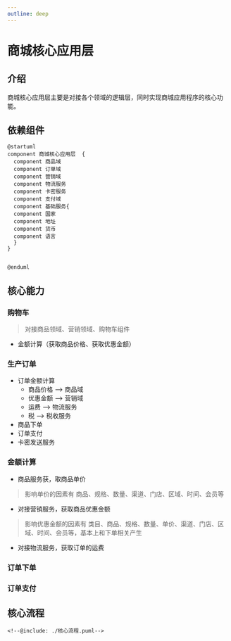 ```yaml
---
outline: deep
---
```

# 商城核心应用层

## 介绍
商城核心应用层主要是对接各个领域的逻辑层，同时实现商城应用程序的核心功能。

## 依赖组件

```plantuml
@startuml
component 商城核心应用层  {
  component 商品域
  component 订单域
  component 营销域
  component 物流服务
  component 卡密服务
  component 支付域
  component 基础服务{
  component 国家
  component 地址
  component 货币
  component 语言
  }
}


@enduml
```

## 核心能力

### 购物车
> 对接商品领域、营销领域、购物车组件
  - 金额计算（获取商品价格、获取优惠金额）


### 生产订单
   - 订单金额计算
     - 商品价格 --> 商品域
     - 优惠金额 --> 营销域
     - 运费  --> 物流服务
     - 税  --> 税收服务
   - 商品下单
   - 订单支付
   - 卡密发送服务


### 金额计算
  - 商品服务获，取商品单价
  > 影响单价的因素有 商品、规格、数量、渠道、门店、区域、时间、会员等
  - 对接营销服务，获取商品优惠金额
  > 影响优惠金额的因素有 类目、商品、规格、数量、单价、渠道、门店、区域、时间、会员等，基本上和下单相关产生
  - 对接物流服务，获取订单的运费
### 订单下单

### 订单支付


## 核心流程

```plantuml
<!--@include: ./核心流程.puml-->

```



